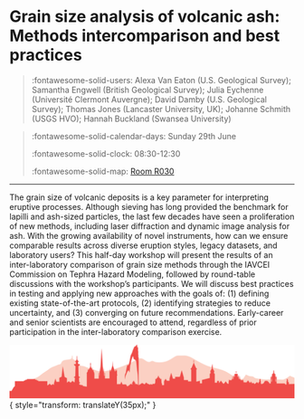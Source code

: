 # Grain size analysis of volcanic ash: Methods intercomparison and best practices 

> :fontawesome-solid-users: Alexa Van Eaton (U.S. Geological Survey); Samantha Engwell (British Geological Survey); Julia Eychenne (Université Clermont Auvergne); David Damby (U.S. Geological Survey); Thomas Jones (Lancaster University, UK); Johanne Schmith (USGS HVO); Hannah Buckland (Swansea University)

> 
> :fontawesome-solid-calendar-days: Sunday 29th June
> 
> :fontawesome-solid-clock: 08:30-12:30
> 
> :fontawesome-solid-map: [Room R030](maps_venue.md#__tabbed_3_1)

--- 

The grain size of volcanic deposits is a key parameter for interpreting eruptive processes. Although sieving has long provided the benchmark for lapilli and ash-sized particles, the last few decades have seen a proliferation of new methods, including laser diffraction and dynamic image analysis for ash. With the growing availability of novel instruments, how can we ensure comparable results across diverse eruption styles, legacy datasets, and laboratory users? This half-day workshop will present the results of an inter-laboratory comparison of grain size methods through the IAVCEI Commission on Tephra Hazard Modeling, followed by round-table discussions with the workshop’s participants. We will discuss best practices in testing and applying new approaches with the goals of: (1) defining existing state-of-the-art protocols, (2) identifying strategies to reduce uncertainty, and (3) converging on future recommendations. Early-career and senior scientists are encouraged to attend, regardless of prior participation in the inter-laboratory comparison exercise.



![Footer](img/footer.png){  style="transform: translateY(35px);" }